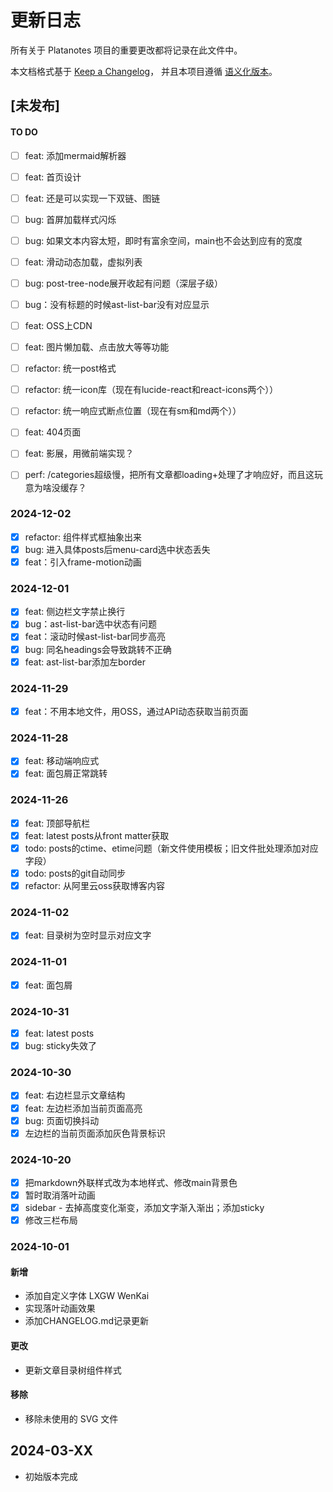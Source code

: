 # 更新日志
所有关于 Platanotes 项目的重要更改都将记录在此文件中。

本文档格式基于 [Keep a Changelog](https://keepachangelog.com/zh-CN/1.0.0/)，
并且本项目遵循 [语义化版本](https://semver.org/lang/zh-CN/)。

## [未发布]




#### TO DO
- [ ] feat: 添加mermaid解析器
- [ ] feat: 首页设计
- [ ] feat: 还是可以实现一下双链、图链
- [ ] bug: 首屏加载样式闪烁
- [ ] bug: 如果文本内容太短，即时有富余空间，main也不会达到应有的宽度
- [ ] feat: 滑动动态加载，虚拟列表

- [ ] bug: post-tree-node展开收起有问题（深层子级）

- [ ] bug：没有标题的时候ast-list-bar没有对应显示

- [ ] feat: OSS上CDN
- [ ] feat: 图片懒加载、点击放大等等功能

- [ ] refactor: 统一post格式
- [ ] refactor: 统一icon库（现在有lucide-react和react-icons两个））
- [ ] refactor: 统一响应式断点位置（现在有sm和md两个））

- [ ] feat: 404页面

- [ ] feat: 影展，用微前端实现？

- [ ] perf: /categories超级慢，把所有文章都loading+处理了才响应好，而且这玩意为啥没缓存？

### 2024-12-02
- [x] refactor: 组件样式框抽象出来
- [x] bug: 进入具体posts后menu-card选中状态丢失
- [x] feat：引入frame-motion动画

### 2024-12-01
- [x] feat: 侧边栏文字禁止换行
- [x] bug：ast-list-bar选中状态有问题
- [x] feat：滚动时候ast-list-bar同步高亮
- [x] bug: 同名headings会导致跳转不正确
- [x] feat: ast-list-bar添加左border

### 2024-11-29
- [x] feat：不用本地文件，用OSS，通过API动态获取当前页面


### 2024-11-28
- [x] feat: 移动端响应式
- [x] feat: 面包屑正常跳转

### 2024-11-26
- [x] feat: 顶部导航栏
- [x] feat: latest posts从front matter获取
- [x] todo: posts的ctime、etime问题（新文件使用模板；旧文件批处理添加对应字段）
- [x] todo: posts的git自动同步
- [x] refactor: 从阿里云oss获取博客内容

### 2024-11-02
- [x] feat: 目录树为空时显示对应文字


### 2024-11-01
- [x] feat: 面包屑


### 2024-10-31
- [x] feat: latest posts
- [x] bug: sticky失效了

### 2024-10-30
- [x] feat: 右边栏显示文章结构
- [x] feat: 左边栏添加当前页面高亮
- [x] bug: 页面切换抖动
- [x] 左边栏的当前页面添加灰色背景标识

### 2024-10-20
- [x] 把markdown外联样式改为本地样式、修改main背景色
- [x] 暂时取消落叶动画
- [x] sidebar - 去掉高度变化渐变，添加文字渐入渐出；添加sticky
- [x] 修改三栏布局

### 2024-10-01
#### 新增
- 添加自定义字体 LXGW WenKai
- 实现落叶动画效果
- 添加CHANGELOG.md记录更新

#### 更改
- 更新文章目录树组件样式

#### 移除
- 移除未使用的 SVG 文件

## 2024-03-XX
- 初始版本完成